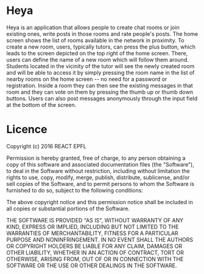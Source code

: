 Heya
===========

Heya is an application that allows people to create chat rooms or join existing ones, write posts in those rooms and rate people's posts.
The home screen shows the list of rooms available in the network in proximity.
To create a new room, users, typically tutors, can press the plus button, which leads to the screen depicted on the top right of the home screen.
There, users can define the name of a new room which will follow them around.
Students located in the vicinity of the tutor will see the newly created room and will be able to access it by simply pressing the room name in the list of nearby rooms on the home screen -- no need for a password or registration. 
Inside a room they can then see the existing messages in that room and they can vote on them by pressing the thumb up or thumb down buttons.
Users can also post messages anonymously through the input field at the bottom of the screen.





# Licence
Copyright (c) 2016 REACT EPFL

Permission is hereby granted, free of charge, to any person obtaining a copy of this software and associated documentation files (the "Software"), to deal in the Software without restriction, including without limitation the rights to use, copy, modify, merge, publish, distribute, sublicense, and/or sell copies of the Software, and to permit persons to whom the Software is furnished to do so, subject to the following conditions:

The above copyright notice and this permission notice shall be included in all copies or substantial portions of the Software.

THE SOFTWARE IS PROVIDED "AS IS", WITHOUT WARRANTY OF ANY KIND, EXPRESS OR IMPLIED, INCLUDING BUT NOT LIMITED TO THE WARRANTIES OF MERCHANTABILITY, FITNESS FOR A PARTICULAR PURPOSE AND NONINFRINGEMENT. IN NO EVENT SHALL THE AUTHORS OR COPYRIGHT HOLDERS BE LIABLE FOR ANY CLAIM, DAMAGES OR OTHER LIABILITY, WHETHER IN AN ACTION OF CONTRACT, TORT OR OTHERWISE, ARISING FROM, OUT OF OR IN CONNECTION WITH THE SOFTWARE OR THE USE OR OTHER DEALINGS IN THE SOFTWARE.
